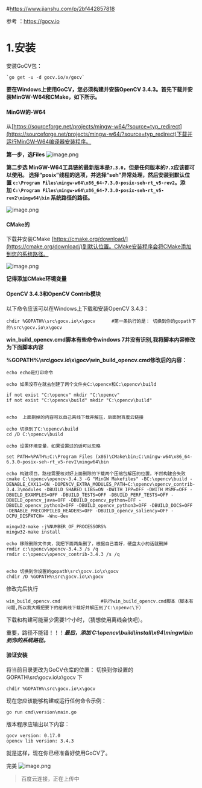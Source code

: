 #https://www.jianshu.com/p/2bf442857818

参考 ：https://gocv.io



#  1.安装
安装GoCV包：

    `go get -u -d gocv.io/x/gocv`

**要在Windows上使用GoCV，您必须构建并安装OpenCV 3.4.3。首先下载并安装MinGW-W64和CMake，如下所示。**

#### MinGW的-W64

从[https://sourceforge.net/projects/mingw-w64/?source=typ_redirect](https://sourceforge.net/projects/mingw-w64/?source=typ_redirect)下载并运行MinGW-W64编译器安装程序。

**第一步，选Files**
![image.png](https://upload-images.jianshu.io/upload_images/5367714-b36e75fda35b0566.png?imageMogr2/auto-orient/strip%7CimageView2/2/w/1240)



**第二步选
MinGW-W64工具链的最新版本是`7.3.0`，但是任何版本的`7.X`应该都可以使用。
选择“posix”线程的选项，并选择“seh”异常处理，然后安装到默认位置 `c:\Program Files\mingw-w64\x86_64-7.3.0-posix-seh-rt_v5-rev2`。添加 `C:\Program Files\mingw-w64\x86_64-7.3.0-posix-seh-rt_v5-rev2\mingw64\bin` 系统路径的路径。**

![image.png](https://upload-images.jianshu.io/upload_images/5367714-edf31ae00c069c2d.png?imageMogr2/auto-orient/strip%7CimageView2/2/w/1240)

#### CMake的

下载并安装CMake [https://cmake.org/download/](https://cmake.org/download/)到默认位置。CMake安装程序会将CMake添加到您的系统路径。


![image.png](https://upload-images.jianshu.io/upload_images/5367714-649332cebec2459c.png?imageMogr2/auto-orient/strip%7CimageView2/2/w/1240)

**记得添加CMake环境变量**

#### OpenCV 3.4.3和OpenCV Contrib模块
以下命令应该可以在Windows上下载和安装OpenCV 3.4.3：

    chdir %GOPATH%\src\gocv.io\x\gocv      #第一条执行的是： 切换到你的gopath下的\src\gocv.io\x\gocv
  
**win_build_opencv.cmd脚本有些命令windows 7并没有识别,我将脚本内容修改为下面脚本内容**

**%GOPATH%\src\gocv.io\x\gocv\win_build_opencv.cmd修改后的内容：**
```
echo echo是打印命令

echo 如果没存在就去创建了两个文件夹C:\opencv和C:\opencv\build

if not exist "C:\opencv" mkdir "C:\opencv"
if not exist "C:\opencv\build" mkdir "C:\opencv\build"


echo  上面删掉的内容可以自己离线下载并解压，后面附百度云链接

echo 切换到了C:\opencv\build
cd /D C:\opencv\build

echo 设置环境变量，如果设置过的话可以忽略

set PATH=%PATH%;C:\Program Files (x86)\CMake\bin;C:\mingw-w64\x86_64-6.3.0-posix-seh-rt_v5-rev1\mingw64\bin

echo 构建项目，路径需要核对好上面删除的下载两个压缩包解压的位置，不然构建会失败
cmake C:\opencv\opencv-3.4.3 -G "MinGW Makefiles" -BC:\opencv\build -DENABLE_CXX11=ON -DOPENCV_EXTRA_MODULES_PATH=C:\opencv\opencv_contrib-3.4.3\modules -DBUILD_SHARED_LIBS=ON -DWITH_IPP=OFF -DWITH_MSMF=OFF -DBUILD_EXAMPLES=OFF -DBUILD_TESTS=OFF -DBUILD_PERF_TESTS=OFF -DBUILD_opencv_java=OFF -DBUILD_opencv_python=OFF -DBUILD_opencv_python2=OFF -DBUILD_opencv_python3=OFF -DBUILD_DOCS=OFF -DENABLE_PRECOMPILED_HEADERS=OFF -DBUILD_opencv_saliency=OFF -DCPU_DISPATCH= -Wno-dev

mingw32-make -j%NUMBER_OF_PROCESSORS%
mingw32-make install

echo 移除删除文件夹，我把下面两条删了，根据自己喜好，硬盘太小的话就删掉
rmdir c:\opencv\opencv-3.4.3 /s /q
rmdir c:\opencv\opencv_contrib-3.4.3 /s /q


echo 切换到你设置的gopath\src\gocv.io\x\gocv
chdir /D %GOPATH%\src\gocv.io\x\gocv

```

修改完后执行

    win_build_opencv.cmd               #执行win_build_opencv.cmd脚本（脚本有问题,所以我大概把要下的给离线下载好并解压到了C:\openvc\下）


下载和构建可能至少需要1个小时，（猜想使用离线会快吧）。

重要，路径不能错！！！***最后，添加 C:\opencv\build\install\x64\mingw\bin 到你的系统路径。***

#### 验证安装
将当前目录更改为GoCV仓库的位置：
切换到你设置的GOPATH\src\gocv.io\x\gocv    下

    chdir %GOPATH%\src\gocv.io\x\gocv    
现在您应该能够构建或运行任何命令示例：

    go run cmd\version\main.go
版本程序应输出以下内容：

    gocv version: 0.17.0
    opencv lib version: 3.4.3
就是这样，现在你已经准备好使用GoCV了。

完美
![image.png](https://upload-images.jianshu.io/upload_images/5367714-90bceb34534b1ee1.png?imageMogr2/auto-orient/strip%7CimageView2/2/w/1240)


>百度云连接，正在上传中












